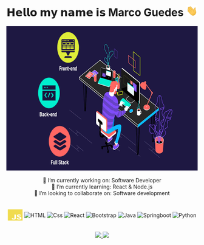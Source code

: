 <div>
  <h1 align="center">
    𝗛𝗲𝗹𝗹𝗼 𝗺𝘆 𝗻𝗮𝗺𝗲 𝗶𝘀 Marco Guedes <img src="https://github.com/ABSphreak/ABSphreak/blob/master/gifs/Hi.gif?raw=true" width="30px">
  </h1>
</div>

<div align="center">
<p align="center">
  <img height="380px" src="https://github.com/diogo0254jf/hr-system/blob/main/223790003-471211d6-dc89-4f96-882f-1e58ca0771fc.gif?raw=true" />
</p>
</div>

<div align="center">
  <span>🔭 I’m currently working on: Software Developer</span>
    <br>
  <span>🌱 I’m currently learning: React & Node.js</span>
    <br>
  <span>👯 I’m looking to collaborate on: Software development</span>
</div>
  <br>
<div align="center" style="display: inline_block"><br>
  <img align="center" alt="Js" height="30" width="40" src="https://raw.githubusercontent.com/devicons/devicon/master/icons/javascript/javascript-plain.svg">
  <img align="center" alt="HTML" height="30" width="40" src="https://cdn.jsdelivr.net/gh/devicons/devicon@latest/icons/html5/html5-original.svg">
  <img align="center" alt="Css" height="30" width="40" src="https://cdn.jsdelivr.net/gh/devicons/devicon@latest/icons/css3/css3-original.svg">
  <img align="center" alt="React" height="30" width="40" src="https://cdn.jsdelivr.net/gh/devicons/devicon@latest/icons/react/react-original.svg">
  <img align="center" alt="Bootstrap" height="30" width="40" src="https://cdn.jsdelivr.net/gh/devicons/devicon@latest/icons/bootstrap/bootstrap-original.svg">
  <img align="center" alt="Java" height="30" width="40" src="https://cdn.jsdelivr.net/gh/devicons/devicon@latest/icons/java/java-original.svg">
  <img align="center" alt="Springboot" height="30" width="40" src="https://cdn.jsdelivr.net/gh/devicons/devicon@latest/icons/spring/spring-original.svg">
  <img align="center" alt="Python" height="30" width="40" src="https://cdn.jsdelivr.net/gh/devicons/devicon@latest/icons/python/python-original.svg">          
</div>

##

<div align="center">
  <a href = "mailto:marcoguedes709@gmail.com"><img src="https://img.shields.io/badge/-Gmail-%23333?style=for-the-badge&logo=gmail&logoColor=white" target="_blank"> </a>
  <a href="https://www.linkedin.com/in/marco-guedes-181288298/" target="_blank"><img src="https://img.shields.io/badge/-LinkedIn-%230077B5?style=for-the-badge&logo=linkedin&logoColor=white" target="_blank"></a>
</div>
